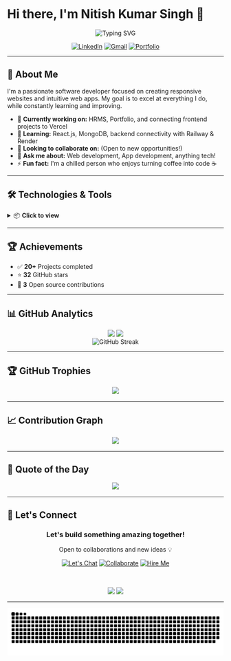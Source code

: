 # Hi there, I'm Nitish Kumar Singh 👋

<div align="center">
  <img src="https://readme-typing-svg.herokuapp.com?font=Poppins&weight=500&size=28&pause=1000&center=true&vCenter=true&width=600&lines=Full+Stack+Developer;React+%2B+MongoDB+Enthusiast;Always+Learning+and+Building;Turning+Ideas+into+Websites" alt="Typing SVG" />
</div>

<div align="center">

  [![LinkedIn](https://img.shields.io/badge/LinkedIn-0077B5?style=for-the-badge&logo=linkedin&logoColor=white)](https://www.linkedin.com/in/nitish-kumar-singh-0b3974248/)
  [![Gmail](https://img.shields.io/badge/Gmail-D14836?style=for-the-badge&logo=gmail&logoColor=white)](mailto:snkumar6926@gmail.com)
  [![Portfolio](https://img.shields.io/badge/Portfolio-FF5722?style=for-the-badge&logo=google-chrome&logoColor=white)](https://tron-softech-portfolio.vercel.app/)

</div>

---

## 🚀 About Me

I'm a passionate software developer focused on creating responsive websites and intuitive web apps. My goal is to excel at everything I do, while constantly learning and improving.

- 🔭 **Currently working on:** HRMS, Portfolio, and connecting frontend projects to Vercel
- 🌱 **Learning:** React.js, MongoDB, backend connectivity with Railway & Render
- 👯 **Looking to collaborate on:** (Open to new opportunities!)
- 💬 **Ask me about:** Web development, App development, anything tech!
- ⚡ **Fun fact:** I'm a chilled person who enjoys turning coffee into code ☕

---

## 🛠️ Technologies & Tools

<details>
<summary>📦 <b>Click to view</b></summary>

<table>
<tr>
<td valign="top" width="50%">

### 👨‍💻 Languages

<p>
  <img src="https://img.shields.io/badge/HTML5-E34F26?style=for-the-badge&logo=html5&logoColor=white"/>
  <img src="https://img.shields.io/badge/CSS3-1572B6?style=for-the-badge&logo=css3&logoColor=white"/>
  <img src="https://img.shields.io/badge/JavaScript-F7DF1E?style=for-the-badge&logo=javascript&logoColor=black"/>
  <img src="https://img.shields.io/badge/React-20232A?style=for-the-badge&logo=react&logoColor=61DAFB"/>
  <img src="https://img.shields.io/badge/Node.js-339933?style=for-the-badge&logo=nodedotjs&logoColor=white"/>
  <img src="https://img.shields.io/badge/Java-ED8B00?style=for-the-badge&logo=openjdk&logoColor=white"/>
  <img src="https://img.shields.io/badge/Python-3776AB?style=for-the-badge&logo=python&logoColor=white"/>
</p>

</td>
<td valign="top" width="50%">

### 🗃️ Databases & Tools

<p>
  <img src="https://img.shields.io/badge/MySQL-005C84?style=for-the-badge&logo=mysql&logoColor=white"/>
  <img src="https://img.shields.io/badge/MongoDB-4EA94B?style=for-the-badge&logo=mongodb&logoColor=white"/>
  <img src="https://img.shields.io/badge/Firebase-FFCA28?style=for-the-badge&logo=firebase&logoColor=black"/>
  <img src="https://img.shields.io/badge/Vercel-000000?style=for-the-badge&logo=vercel&logoColor=white"/>
  <img src="https://img.shields.io/badge/GitHub-181717?style=for-the-badge&logo=github&logoColor=white"/>
  <img src="https://img.shields.io/badge/Railway-000000?style=for-the-badge&logo=railway&logoColor=white"/>
  <img src="https://img.shields.io/badge/Render-46E3B7?style=for-the-badge&logo=render&logoColor=black"/>
</p>

</td>
</tr>
</table>

</details>

---

## 🏆 Achievements

- ✅ **20+** Projects completed  
- ⭐ **32** GitHub stars  
- 🤝 **3** Open source contributions  

---

## 📊 GitHub Analytics

<div align="center">
  <img height="180em" src="https://github-readme-stats.vercel.app/api?username=Snkumar21&show_icons=true&theme=tokyonight&include_all_commits=true&count_private=true"/>
  <img height="180em" src="https://github-readme-stats.vercel.app/api/top-langs/?username=Snkumar21&layout=compact&theme=tokyonight&langs_count=8"/>
</div>

<div align="center">
  <img src="https://streak-stats.demolab.com/?user=Snkumar21&theme=tokyonight" alt="GitHub Streak" />
</div>

---

## 🏆 GitHub Trophies

<p align="center">
  <img src="https://github-profile-trophy.vercel.app/?username=Snkumar21&theme=tokyonight&no-frame=true&no-bg=false&margin-w=4&column=7" />
</p>

---

## 📈 Contribution Graph

<div align="center">

  <img src="https://github-readme-activity-graph.vercel.app/graph?username=Snkumar21&theme=tokyo-night&hide_border=true" />

</div>

---

## 💭 Quote of the Day

<div align="center">
  <img src="https://quotes-github-readme.vercel.app/api?type=horizontal&theme=tokyonight" />
</div>

---

## 🤝 Let's Connect

<div align="center">
  <h3>Let's build something amazing together!</h3>
  <p>Open to collaborations and new ideas 💡</p>

  [![Let's Chat](https://img.shields.io/badge/Let's%20Chat-💬-blue?style=for-the-badge&logo=telegram)](mailto:snkumar6926@gmail.com)
  [![Collaborate](https://img.shields.io/badge/Collaborate-🤝-green?style=for-the-badge&logo=github)](#)
  [![Hire Me](https://img.shields.io/badge/Hire%20Me-💼-orange?style=for-the-badge&logo=handshake)](#)

  <br><br>
  <img src="https://forthebadge.com/images/badges/built-with-love.svg" />
  <img src="https://forthebadge.com/images/badges/powered-by-coffee.svg" />
</div>

---

<div align="center">
  <img src="https://raw.githubusercontent.com/platane/snk/output/github-contribution-grid-snake-dark.svg" alt="Snake eating my contributions" />
</div>